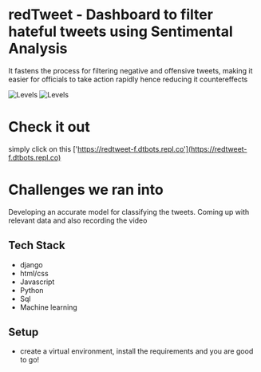 # redTweet -  Dashboard to filter hateful tweets using Sentimental Analysis
It fastens the process for filtering negative and offensive tweets, making it easier for officials to take action rapidly hence reducing it countereffects

![Levels](https://assets.devfolio.co/hackathons/fae87cb64d864bddafcf5b87b24a3897/projects/22ef31940c954273a434962928a185d1/e796e58e-cb16-41da-a210-20d52192ffda.png)
![Levels](https://assets.devfolio.co/hackathons/fae87cb64d864bddafcf5b87b24a3897/projects/22ef31940c954273a434962928a185d1/a1b36a67-eded-4b3c-b7ef-81ee7a8c8c5e.png)
# Check it out
simply click on this ['https://redtweet-f.dtbots.repl.co'](https://redtweet-f.dtbots.repl.co)

# Challenges we ran into
Developing an accurate model for classifying the tweets. Coming up with relevant data and also recording the video

## Tech Stack
- django
- html/css
- Javascript
- Python
- Sql
- Machine learning


## Setup
- create a virtual environment, install the requirements and you are good to go!

